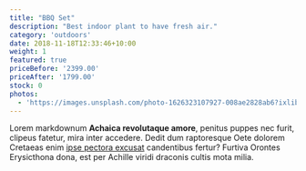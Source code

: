 ```yaml
---
title: "BBQ Set"
description: "Best indoor plant to have fresh air."
category: 'outdoors'
date: 2018-11-18T12:33:46+10:00
weight: 1
featured: true
priceBefore: '2399.00'
priceAfter: '1799.00'
stock: 0
photos: 
  - 'https://images.unsplash.com/photo-1626323107927-008ae2828ab6?ixlib=rb-4.0.3&ixid=MnwxMjA3fDB8MHxwaG90by1wYWdlfHx8fGVufDB8fHx8&auto=format&fit=crop&w=987&q=80'
---
```

Lorem markdownum **Achaica revolutaque amore**, penitus puppes nec furit,
clipeus fatetur, mira inter accedere. Dedit dum raptoresque Oete dolorem
Cretaeas enim [ipse pectora excusat](#in-poscat) candentibus fertur? Furtiva
Orontes Erysicthona dona, est per Achille viridi draconis cultis mota milia.